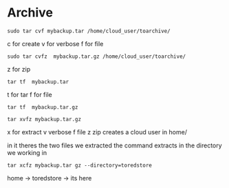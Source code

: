 # Archive    
    
    sudo tar cvf mybackup.tar /home/cloud_user/toarchive/ 

c for create v for verbose f for file

    sudo tar cvfz  mybackup.tar.gz /home/cloud_user/toarchive/

z for zip

    tar tf  mybackup.tar 

t for tar f for file

    tar tf  mybackup.tar.gz

    tar xvfz mybackup.tar.gz 

x for extract v verbose f file z zip
creates a cloud user in home/

in it theres the two files we extracted
 the command extracts in the directory we working in

    tar xcfz mybackup.tar gz --directory=toredstore

home -> toredstore -> its here